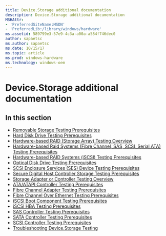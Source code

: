 ```yaml
---
title: Device.Storage additional documentation
description: Device.Storage additional documentation
MSHAttr:
- 'PreferredSiteName:MSDN'
- 'PreferredLib:/library/windows/hardware'
ms.assetid: 589799e3-57e9-4c3a-a00a-a584f746dec0
author: sapaetsc
ms.author: sapaetsc
ms.date: 10/15/17
ms.topic: article
ms.prod: windows-hardware
ms.technology: windows-oem
---
```


# Device.Storage additional documentation


## <span id="in_this_section"></span>In this section


-   [Removable Storage Testing Prerequisites](removable-storage-testing-prerequisites.md)
-   [Hard Disk Drive Testing Prerequisites](hard-disk-drive-testing-prerequisites.md)
-   [Hardware-based RAID (Storage Array) Testing Overview](hardware-based-raid--storage-array--testing-overview.md)
-   [Hardware-based Raid Systems (Fibre Channel, SAS, SCSI, Serial ATA) Testing Prerequisites](hardware-based-raid-systems--fibre-channel-sas-scsi-serial-ata--testing-prerequisites.md)
-   [Hardware-based RAID Systems (iSCSI) Testing Prerequisites](hardware-based-raid-systems--iscsi--testing-prerequisites.md)
-   [Optical Disk Drive Testing Prerequisites](optical-disk-drive-testing-prerequisites.md)
-   [SCSI Enclosure Services (SES) Device Testing Prerequisites](scsi-enclosure-services--ses--device-testing-prerequisites.md)
-   [Secure Digital Host Controller Storage Testing Prerequisites](secure-digital-host-controller-storage-testing-prerequisites.md)
-   [Storage Adapter or Controller Testing Overview](storage-adapter-or-controller-testing-overview.md)
-   [ATA/ATAPI Controller Testing Prerequisites](ataatapi-controller-testing-prerequisites.md)
-   [Fibre Channel Adapter Testing Prerequisites](fibre-channel-adapter-testing-prerequisites.md)
-   [Fibre Channel Over Ethernet Testing Prerequisites](fibre-channel-over-ethernet-testing-prerequisites.md)
-   [iSCSI Boot Component Testing Prerequisites](iscsi-boot-component-testing-prerequisites.md)
-   [iSCSI HBA Testing Prerequisites](iscsi-hba-testing-prerequisites.md)
-   [SAS Controller Testing Prerequisites](sas-controller-testing-prerequisites.md)
-   [SATA Controller Testing Prerequisites](sata-controller-testing-prerequisites.md)
-   [SCSI Controller Testing Prerequisites](scsi-controller-testing-prerequisites.md)
-   [Troubleshooting Device.Storage Testing](troubleshooting-devicestorage-testing.md)

 

 






